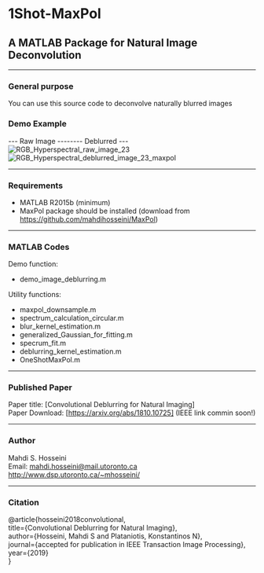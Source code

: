 # 1Shot-MaxPol
## A MATLAB Package for Natural Image Deconvolution

----------------------------------------------------------------
### General purpose
You can use this source code to deconvolve naturally blurred images

### Demo Example
--- Raw Image -------- Deblurred ---  
![RGB_Hyperspectral_raw_image_23](https://user-images.githubusercontent.com/7947948/61488237-b685ca80-a975-11e9-8ad5-1c3e7248b625.png) ![RGB_Hyperspectral_deblurred_image_23_maxpol](https://user-images.githubusercontent.com/7947948/61488248-bede0580-a975-11e9-8a0f-4926a2d490e4.png)

----------------------------------------------------------------
### Requirements
- MATLAB R2015b (minimum)
- MaxPol package should be installed (download from https://github.com/mahdihosseini/MaxPol)

----------------------------------------------------------------
### MATLAB Codes

Demo function:  
-	demo_image_deblurring.m

Utility functions:  
-	maxpol_downsample.m
-	spectrum_calculation_circular.m
-	blur_kernel_estimation.m
-	generalized_Gaussian_for_fitting.m
-	specrum_fit.m
-	deblurring_kernel_estimation.m
-	OneShotMaxPol.m

----------------------------------------------------------------  
### Published Paper
Paper title: [Convolutional Deblurring for Natural Imaging]  
Paper Download: [https://arxiv.org/abs/1810.10725]  (IEEE link commin soon!)

----------------------------------------------------------------
### Author  
Mahdi S. Hosseini  
Email: mahdi.hosseini@mail.utoronto.ca  
http://www.dsp.utoronto.ca/~mhosseini/  

----------------------------------------------------------------
### Citation  
@article{hosseini2018convolutional,  
  title={Convolutional Deblurring for Natural Imaging},  
  author={Hosseini, Mahdi S and Plataniotis, Konstantinos N},  
  journal={accepted for publication in IEEE Transaction Image Processing},  
  year={2019}  
}
